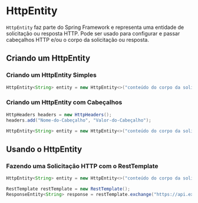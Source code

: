 # HttpEntity

`HttpEntity` faz parte do Spring Framework e representa uma entidade de solicitação ou resposta HTTP. Pode ser usado para configurar e passar cabeçalhos HTTP e/ou o corpo da solicitação ou resposta.

## Criando um HttpEntity

### Criando um HttpEntity Simples

```java
HttpEntity<String> entity = new HttpEntity<>("conteúdo do corpo da solicitação");
```

### Criando um HttpEntity com Cabeçalhos

```java
HttpHeaders headers = new HttpHeaders();
headers.add("Nome-do-Cabeçalho", "Valor-do-Cabeçalho");

HttpEntity<String> entity = new HttpEntity<>("conteúdo do corpo da solicitação", headers);
```

## Usando o HttpEntity

### Fazendo uma Solicitação HTTP com o RestTemplate

```java
HttpEntity<String> entity = new HttpEntity<>("conteúdo do corpo da solicitação");

RestTemplate restTemplate = new RestTemplate();
ResponseEntity<String> response = restTemplate.exchange("https://api.exemplo.com/recurso", HttpMethod.GET, entity, String.class);
```
